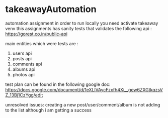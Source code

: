 # takeawayAutomation
automation assignment 
in order to run locally you need activate takeaway venv
this assignments has sanity tests that validates the following api : https://gorest.co.in/public-api

main entities which were tests are :
1. users api
2. posts api
3. comments api
4. albums api 
5. photos api 


test plan can be found in the following google doc:
https://docs.google.com/document/d/1eXLlVAycFzxfh4Xi__gew6ZXGtkqzsVZ_13Bj1CzYgg/edit


unresolved issues:
creating a new post/user/comment/album is not adding to the list although i am getting a success